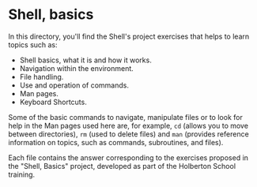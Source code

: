 # Shell, basics

In this directory, you'll find the Shell's project exercises that helps to learn topics such as: 

- Shell basics, what it is and how it works.
- Navigation within the environment.
- File handling.
- Use and operation of commands.
- Man pages.
- Keyboard Shortcuts.

Some of the basic commands to navigate, manipulate files or to look for help in the Man pages used here are, for example, `cd` (allows you to move between directories), `rm` (used to delete files) and `man` (provides reference information on topics, such as commands, subroutines, and files).

Each file contains the answer corresponding to the exercises proposed in the "Shell, Basics" project, developed as part of the Holberton School training.
